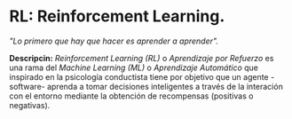 #  RL: Reinforcement Learning.
*"Lo primero que hay que hacer es aprender a aprender".*

**Descripcin:** *Reinforcement Learning (RL)* o *Aprendizaje por Refuerzo* es una rama del *Machine Learning (ML)* o *Aprendizaje Automático* que inspirado en la psicología conductista tiene por objetivo que un agente -software- aprenda a tomar decisiones inteligentes a través de la interación con el entorno mediante la obtención de recompensas (positivas o negativas).
